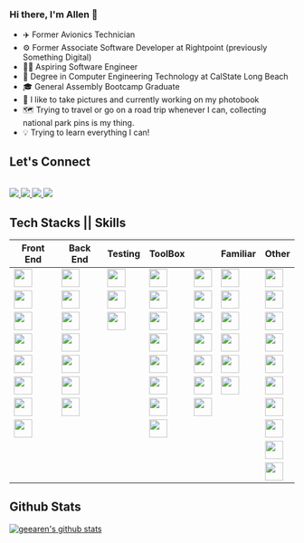 ### Hi there, I'm Allen 👋

- ✈️ Former Avionics Technician
- ⚙️ Former Associate Software Developer at Rightpoint (previously Something Digital) 
- 👨‍💻 Aspiring Software Engineer
- 📜 Degree in Computer Engineering Technology at CalState Long Beach
- 🎓 General Assembly Bootcamp Graduate
- 📸 I like to take pictures and currently working on my photobook
- 🗺️ Trying to travel or go on a road trip whenever I can, collecting national park pins is my thing.
- 💡 Trying to learn everything I can!

## Let's Connect
<br>
<a href="https://www.linkedin.com/in/allen-gee/"><img src="https://img.shields.io/badge/LinkedIn-0077B5?style=for-the-badge&logo=linkedin&logoColor=white"/> </a>
<a href="mailto:allengonzales018@gmail.com"><img src="https://img.shields.io/badge/Gmail-D14836?style=for-the-badge&logo=gmail&logoColor=white"/> </a>
<a href="https://www.instagram.com/geearen.film/"><img src="https://img.shields.io/badge/Instagram-E4405F?style=for-the-badge&logo=instagram&logoColor=white"/> </a>
<a href="https://geearen.com/"><img src="https://img.shields.io/badge/Web-000000?style=for-the-badge&logo=vercel&logoColor=white"/></a>
<br>

## Tech Stacks || Skills
| Front End                                                                     | Back End                                                                    | Testing                                                                            | ToolBox                                                                           |                                                                                  | Familiar                                                                                                            | Other                                                                                    |
| ----------------------------------------------------------------------------- | ----------------------------------------------------------------------------| ---------------------------------------------------------------------------------- | --------------------------------------------------------------------------------- | -------------------------------------------------------------------------------  | ------------------------------------------------------------------------------------------------------------------- | ---------------------------------------------------------------------------------------- |
| <img height="32" width="32" src="https://cdn.simpleicons.org/javascript"/>    | <img height="32" width="32" src="https://cdn.simpleicons.org/node.js"/>     | <img height="32" width="32" src="https://cdn.simpleicons.org/cypress"/>            | <img height="32" width="32" src="https://cdn.simpleicons.org/postman"/>           | <img height="32" width="32" src="https://cdn.simpleicons.org/azuredevops"/>      | <img height="32" width="32" src="https://cdn.jsdelivr.net/npm/programming-languages-logos/src/java/java.png"/>      | <img height="32" width="32" src="https://cdn.simpleicons.org/adobephotoshop"/>           |
| <img height="32" width="32" src="https://cdn.simpleicons.org/html5"/>         | <img height="32" width="32" src="https://cdn.simpleicons.org/express"/>     | <img height="32" width="32" src="https://cdn.simpleicons.org/jest"/>               | <img height="32" width="32" src="https://cdn.simpleicons.org/git"/>               | <img height="32" width="32" src="https://cdn.simpleicons.org/invision"/>         | <img height="32" width="32" src="https://cdn.simpleicons.org/php"/>                                                 | <img height="32" width="32" src="https://cdn.simpleicons.org/adobelightroom"/>           |
| <img height="32" width="32" src="https://cdn.simpleicons.org/css3"/>          | <img height="32" width="32" src="https://cdn.simpleicons.org/django"/>      | <img height="32" width="32" src="https://cdn.simpleicons.org/testinglibrary"/>     | <img height="32" width="32" src="https://cdn.simpleicons.org/github"/>            | <img height="32" width="32" src="https://cdn.simpleicons.org/bigcommerce"/>      | <img height="32" width="32" src="https://cdn.simpleicons.org/azurefunctions"/>                                      | <img height="32" width="32" src="https://cdn.simpleicons.org/adobelightroomclassic"/>    |
| <img height="32" width="32" src="https://cdn.simpleicons.org/react"/>         | <img height="32" width="32" src="https://cdn.simpleicons.org/python"/>      |                                                                                    | <img height="32" width="32" src="https://cdn.simpleicons.org/hyper"/>             | <img height="32" width="32" src="https://cdn.simpleicons.org/atlassian"/>        | <img height="32" width="32" src="https://cdn.simpleicons.org/auth0"/>                                               | <img height="32" width="32" src="https://cdn.simpleicons.org/adobeillustrator"/>         |
| <img height="32" width="32" src="https://cdn.simpleicons.org/redux"/>         | <img height="32" width="32" src="https://cdn.simpleicons.org/mongoose"/>    |                                                                                    | <img height="32" width="32" src="https://cdn.simpleicons.org/jira"/>              | <img height="32" width="32" src="https://cdn.simpleicons.org/webstorm"/>         | <img height="32" width="32" src="https://cdn.simpleicons.org/jsonwebtokens"/>                                       | <img height="32" width="32" src="https://cdn.simpleicons.org/adobeaftereffects"/>        |
| <img height="32" width="32" src="https://cdn.simpleicons.org/typescript"/>    | <img height="32" width="32" src="https://cdn.simpleicons.org/mongodb"/>     |                                                                                    | <img height="32" width="32" src="https://cdn.simpleicons.org/confluence"/>        | <img height="32" width="32" src="https://cdn.simpleicons.org/npm"/>              | <img height="32" width="32" src="https://cdn.simpleicons.org/vim"/>                                                 | <img height="32" width="32" src="https://cdn.simpleicons.org/adobepremierepro"/>         |
| <img height="32" width="32" src="https://cdn.simpleicons.org/sass"/>          | <img height="32" width="32" src="https://cdn.simpleicons.org/postgresql"/>  |                                                                                    | <img height="32" width="32" src="https://cdn.simpleicons.org/visualstudiocode"/>  | <img height="32" width="32" src="https://cdn.simpleicons.org/yarn"/>             |                                                                                                                     | <img height="32" width="32" src="https://cdn.simpleicons.org/canva"/>                    |
| <img height="32" width="32" src="https://cdn.simpleicons.org/jquery"/>        |                                                                             |                                                                                    | <img height="32" width="32" src="https://cdn.simpleicons.org/jetbrains"/>         |                                                                                  |                                                                                                                     | <img height="32" width="32" src="https://cdn.simpleicons.org/autodesk"/>                 |
|                                                                               |                                                                             |                                                                                    |                                                                                   |                                                                                  |                                                                                                                     | <img height="32" width="32" src="https://cdn.simpleicons.org/vmware"/>                   |
|                                                                               |                                                                             |                                                                                    |                                                                                   |                                                                                  |                                                                                                                     |<img height="32" width="32" src="https://cdn.simpleicons.org/labview"/>                   |

## Github Stats
[![geearen's github stats](https://github-readme-stats.vercel.app/api?username=geearen&show_icons=true&theme=dracula)](https://github.com/geearen/github-readme-stats)


<!--

**geearen/geearen** is a ✨ _special_ ✨ repository because its `README.md` (this file) appears on your GitHub profile.

Here are some ideas to get you started:

- 🔭 I’m currently working on ...
- 🌱 I’m currently learning ...
- 👯 I’m looking to collaborate on ...
- 🤔 I’m looking for help with ...
- 💬 Ask me about ...
- 📫 How to reach me: ...
- 😄 Pronouns: ...
- ⚡ Fun fact: ...
-->
